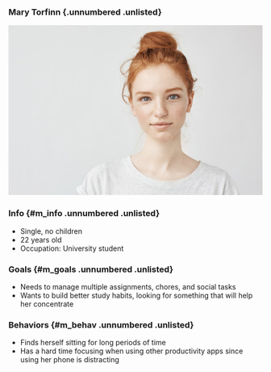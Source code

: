 ### Mary Torfinn {.unnumbered .unlisted}

![Mary](Mary.jpg)

### Info {#m_info .unnumbered .unlisted}

- Single, no children
- 22 years old
- Occupation: University student

### Goals {#m_goals .unnumbered .unlisted}

- Needs to manage multiple assignments, chores, and social tasks
- Wants to build better study habits, looking for something that will help her concentrate

### Behaviors {#m_behav .unnumbered .unlisted}

- Finds herself sitting for long periods of time
- Has a hard time focusing when using other productivity apps since using her phone is distracting
